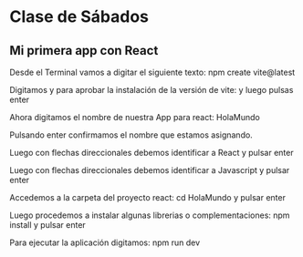 # Clase de Sábados

## Mi primera app con React

Desde el Terminal vamos a digitar el siguiente texto: npm create vite@latest

Digitamos y para aprobar la instalación de la versión de vite: y luego pulsas enter

Ahora digitamos el nombre de nuestra App para react: HolaMundo

Pulsando enter confirmamos el nombre que estamos asignando.

Luego con flechas direccionales debemos identificar a React y pulsar enter

Luego con flechas direccionales debemos identificar a Javascript y pulsar enter

Accedemos a la carpeta del proyecto react: cd HolaMundo y pulsar enter

Luego procedemos a instalar algunas librerias o complementaciones: npm install y pulsar enter

Para ejecutar la aplicación digitamos: npm run dev